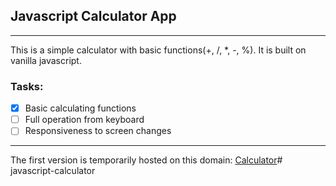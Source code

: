## Javascript Calculator App
___
This is a simple calculator with basic functions(+, /, *, -, %).
It is built on vanilla javascript.
### Tasks:
* [x] Basic calculating functions
* [ ] Full operation from keyboard
* [ ] Responsiveness to screen changes
___
The first version is temporarily hosted on this domain:
[Calculator](https://monumental-croquembouche-a85612.netlify.app/)# javascript-calculator
